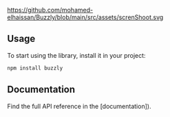 https://github.com/mohamed-elhaissan/Buzzly/blob/main/src/assets/screnShoot.svg




## Usage

To start using the library, install it in your project:

```bash
npm install buzzly
```


## Documentation

Find the full API reference in the [documentation]).
